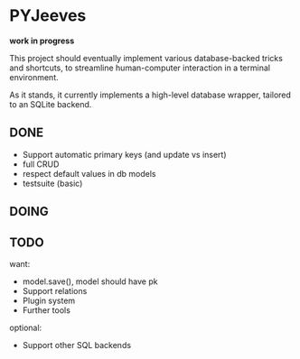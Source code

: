 PYJeeves
========
__work in progress__

This project should eventually implement various database-backed tricks and shortcuts, to streamline human-computer interaction in a terminal environment.

As it stands, it currently implements a high-level database wrapper, tailored to an SQLite backend.

DONE
-----
* Support automatic primary keys (and update vs insert)
* full CRUD
* respect default values in db models
* testsuite (basic)

DOING
-----

TODO
----
want:

* model.save(), model should have pk
* Support relations
* Plugin system
* Further tools

optional:
* Support other SQL backends
